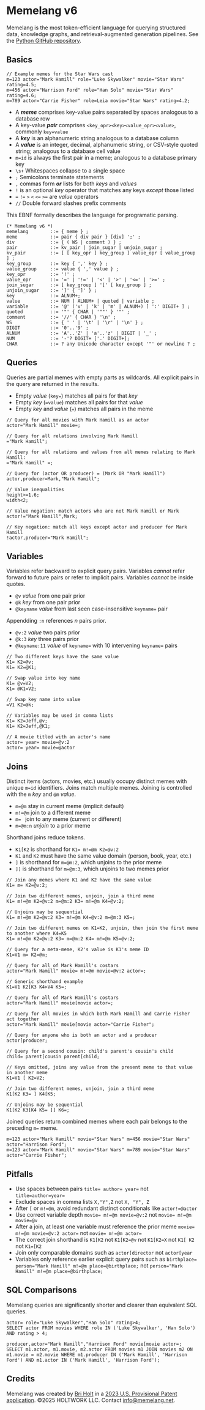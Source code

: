 # Memelang v6

Memelang is the most token-efficient language for querying structured data, knowledge graphs, and retrieval-augmented generation pipelines. See the [Python GitHub repository](https://github.com/memelang-net/memesql6/).

## Basics

```memelang
// Example memes for the Star Wars cast
m=123 actor="Mark Hamill" role="Luke Skywalker" movie="Star Wars" rating=4.5;
m=456 actor="Harrison Ford" role="Han Solo" movie="Star Wars" rating=4.6;
m=789 actor="Carrie Fisher" role=Leia movie="Star Wars" rating=4.2;
```

* A ***meme*** comprises key-value pairs separated by spaces analogous to a database row
* A key-value ***pair*** comprises `<key_opr><key><value_opr><value>`, commonly `key=value`
* A ***key*** is an alphanumeric string analogous to a database column
* A ***value*** is an integer, decimal, alphanumeric string, or CSV-style quoted string; analogous to a database cell value
* `m=id` is always the first pair in a meme; analogous to a database primary key
* `\s+` Whitespaces collapse to a single space
* `;` Semicolons terminate statements
* `,` commas form ***or*** lists for both *keys* and *values*
* `!` is an optional *key* operator that matches any keys *except* those listed
* `=` `!=` `>` `<` `<=` `>=` are *value* operators
* `//` Double forward slashes prefix comments

This EBNF formally describes the language for programatic parsing.

```EBNF
(* Memelang v6 *)
memelang		::= { meme } ;
meme			::= pair { div pair } [div] ';' ;
div				::= { ( WS | comment ) } ;
pair			::= kv_pair | join_sugar | unjoin_sugar ;
kv_pair			::= [ [ key_opr ] key_group ] value_opr [ value_group ] ;
key_group		::= key { ',' key } ;
value_group		::= value { ',' value } ;
key_opr			::= '!' ;
value_opr		::= '=' | '!=' | '<' | '>' | '<=' | '>=' ;
join_sugar		::= [ key_group ] '[' [ key_group ] ;
unjoin_sugar	::= ']' { ']' } ;
key				::= ALNUM+;
value			::= NUM | ALNUM+ | quoted | variable ;
variable		::= '@' ('v' | 'k' | 'm' | ALNUM+) [ ':' DIGIT+ ] ;
quoted			::= '"' { CHAR | '""' } '"' ;
comment			::= '//' { CHAR } '\n' ;
WS				::= { ' ' | '\t' | '\r' | '\n' } ;
DIGIT			::= '0'..'9' ;
ALNUM			::= 'A'..'Z' | 'a'..'z' | DIGIT | '_' ;
NUM				::= '-'? DIGIT+ ['.' DIGIT+];
CHAR			::= ? any Unicode character except '"' or newline ? ;
```

## Queries

Queries are partial memes with empty parts as wildcards. All explicit pairs in the query are returned in the results.
* Empty *value* (`key=`) matches all pairs for that *key*
* Empty *key* (`=value`) matches all pairs for that *value*
* Empty *key* and *value* (`=`) matches all pairs in the meme

```memelang
// Query for all movies with Mark Hamill as an actor
actor="Mark Hamill" movie=;

// Query for all relations involving Mark Hamill
="Mark Hamill";

// Query for all relations and values from all memes relating to Mark Hamill:
="Mark Hamill" =;

// Query for (actor OR producer) = (Mark OR "Mark Hamill")
actor,producer=Mark,"Mark Hamill";

// Value inequalities
height>=1.6;
width<2;

// Value negation: match actors who are not Mark Hamill or Mark
actor!="Mark Hamill",Mark;

// Key negation: match all keys except actor and producer for Mark Hamill
!actor,producer="Mark Hamill";
```

## Variables

Variables refer backward to explicit query pairs. Variables *cannot* refer forward to future pairs or refer to implicit pairs. Variables *cannot* be inside quotes.

* `@v` *value* from one pair prior
* `@k` *key* from one pair prior
* `@keyname` *value* from last seen case-insensitive `keyname=` pair

Appendding `:n` references *n* pairs prior.

* `@v:2` *value* two pairs prior
* `@k:3` *key* three pairs prior
* `@keyname:11` *value* of `keyname=` with 10 intervening `keyname=` pairs


```memelang
// Two different keys have the same value
K1= K2=@v;
K1= K2=@K1;

// Swap value into key name
K1= @v=V2;
K1= @K1=V2;

// Swap key name into value
=V1 K2=@k;

// Variables may be used in comma lists
K1= K2=Jeff,@v;
K1= K2=Jeff,@K1;

// A movie titled with an actor's name
actor= year= movie=@v:2
actor= year= movie=@actor
```

## Joins

Distinct items (actors, movies, etc.) usually occupy distinct memes with unique `m=id` identifiers. Joins match multiple memes. Joining is controlled with the `m` *key* and `@m` *value*.

* `m=@m` stay in current meme (implicit default)
* `m!=@m` join to a different meme
* `m= ` join to any meme (current or different)
* `m=@m:n` *unjoin* to a prior meme

Shorthand joins reduce tokens.
* `K1[K2` is shorthand for `K1= m!=@m K2=@v:2`
* `K1` and `K2` must have the same value domain (person, book, year, etc.)
* `]` is shorthand for `m=@m:2`, which unjoins to the prior meme
* `]]` is shorthand for `m=@m:3`, which unjoins to two memes prior


```memelang
// Join any memes where K1 and K2 have the same value
K1= m= K2=@v:2;

// Join two different memes, unjoin, join a third meme
K1= m!=@m K2=@v:2 m=@m:2 K3= m!=@m K4=@v:2;

// Unjoins may be sequential
K1= m!=@m K2=@v:2 K3= m!=@m K4=@v:2 m=@m:3 K5=;

// Join two different memes on K1=K2, unjoin, then join the first meme to another where K4=K5
K1= m!=@m K2=@v:2 K3= m=@m:2 K4= m!=@m K5=@v:2;

// Query for a meta-meme, K2's value is K1's meme ID
K1=V1 m= K2=@m;

// Query for all of Mark Hamill's costars
actor="Mark Hamill" movie= m!=@m movie=@v:2 actor=;

// Generic shorthand example
K1=V1 K2[K3 K4>V4 K5=;

// Query for all of Mark Hamill's costars
actor="Mark Hamill" movie[movie actor=;

// Query for all movies in which both Mark Hamill and Carrie Fisher act together
actor="Mark Hamill" movie[movie actor="Carrie Fisher";

// Query for anyone who is both an actor and a producer
actor[producer;

// Query for a second cousin: child's parent's cousin's child
child= parent[cousin parent[child;

// Keys omitted, joins any value from the present meme to that value in another meme
K1=V1 [ K2=V2;

// Join two different memes, unjoin, join a third meme
K1[K2 K3= ] K4[K5;

// Unjoins may be sequential
K1[K2 K3[K4 K5= ]] K6=;
```

Joined queries return combined memes where each pair belongs to the preceding `m=` meme.

```memelang
m=123 actor="Mark Hamill" movie="Star Wars" m=456 movie="Star Wars" actor="Harrison Ford";
m=123 actor="Mark Hamill" movie="Star Wars" m=789 movie="Star Wars" actor="Carrie Fisher";
```

## Pitfalls

* Use spaces between pairs `title= author= year=` not `title=author=year=`
* Exclude spaces in comma lists `X,"Y",Z` not `X, "Y", Z`
* After `[` or `m!=@m`, avoid redundant distinct conditionals like `actor!=@actor`
* Use correct variable depth `movie= m!=@m movie=@v:2` not `movie= m!=@m movie=@v`
* After a join, at least one variable must reference the prior meme `movie= m!=@m movie=@v:2 actor=` not `movie= m!=@m actor=`
* The correct join shorthand is `K1[K2` not `K1[K2=@v` not `K1[K2=X` not `K1[ K2` not `K1=[K2`
* Join only comparable domains such as `actor[director` not `actor[year`
* Variables only reference earlier explicit query pairs such as `birthplace= person="Mark Hamill" m!=@m place=@birthplace;` not `person="Mark Hamill" m!=@m place=@birthplace;`


## SQL Comparisons

Memelang queries are significantly shorter and clearer than equivalent SQL queries.

```memelang
actor= role="Luke Skywalker","Han Solo" rating>4;
SELECT actor FROM movies WHERE role IN ('Luke Skywalker', 'Han Solo') AND rating > 4;

producer,actor="Mark Hamill","Harrison Ford" movie[movie actor=;
SELECT m1.actor, m1.movie, m2.actor FROM movies m1 JOIN movies m2 ON m1.movie = m2.movie WHERE m1.producer IN ('Mark Hamill', 'Harrison Ford') AND m1.actor IN ('Mark Hamill', 'Harrison Ford');
```

## Credits

Memelang was created by [Bri Holt](https://en.wikipedia.org/wiki/Bri_Holt) in a [2023 U.S. Provisional Patent application](https://patents.google.com/patent/US20250068615A1). ©2025 HOLTWORK LLC. Contact [info@memelang.net](mailto:info@memelang.net).